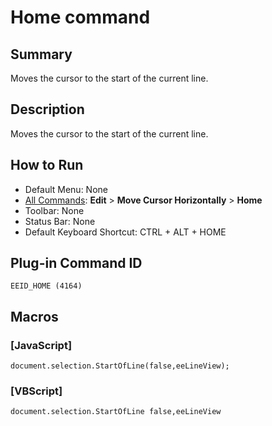 # Home command

## Summary

Moves the cursor to the start of the current line.

## Description

Moves the cursor to the start of the current line.

## How to Run

- Default Menu: None
- [All Commands](../tools/all_commands): **Edit** \> **Move Cursor Horizontally**
\> **Home**
- Toolbar: None
- Status Bar: None
- Default Keyboard Shortcut: CTRL + ALT + HOME

## Plug-in Command ID

```
EEID_HOME (4164)```

## Macros

### \[JavaScript\]

```
document.selection.StartOfLine(false,eeLineView);
```

### \[VBScript\]

```
document.selection.StartOfLine false,eeLineView
```
